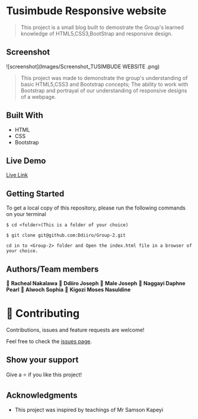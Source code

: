 # Tusimbude Responsive website
> This project is a small blog built to demostrate the Group's learned knowledge of HTML5,CSS3,BootStrap and responsive design.


## Screenshot
![screenshot](Images/Screenshot_TUSIMBUDE WEBSITE .png)

> This project was made to demonstrate the group's understanding of basic HTML5,CSS3 and Bootstrap concepts; 
The ability to work with Bootstrap and portrayal of our understanding of responsive designs of a webpage.

## Built With
- HTML
- CSS
- Bootstrap

## Live Demo 
[Live Link](https://rawcdn.githack.com/Ddiiro/Group-2/0b9295acc3c5e23d217a3355f06c5048b97592e9/index.html)

## Getting Started
To get a local copy of this repository, please run the following commands on your terminal

```
$ cd <folder>(This is a folder of your choice)
```

```
$ git clone git@github.com:Ddiiro/Group-2.git
```

```
cd in to <Group-2> folder and Open the index.html file in a browser of your choice.
```

## Authors/Team members

👤 **Racheal Nakalawa**
👤 **Ddiiro Joseph**
👤 **Male Joseph**
👤 **Naggayi Daphne Pearl**
👤 **Alwoch Sophia**
👤 **Kigozi Moses Nasuldine**


# 🤝 Contributing

Contributions, issues and feature requests are welcome!

Feel free to check the [issues page](https://github.com/Ddiiro/Group-2/issues).

## Show your support

Give a ⭐️ if you like this project!

## Acknowledgments

- This project was inspired by teachings of Mr Samson Kapeyi
